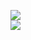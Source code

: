 [![](https://img.shields.io/badge/Made%20With-Github%20Spray-lightgrey.svg?style=for-the-badge&logo=github)](https://github.com/Annihil/github-spray#1792)  
[![](https://i.imgur.com/2DrTn0Z.gif)](https://github.com/Annihil/github-spray)